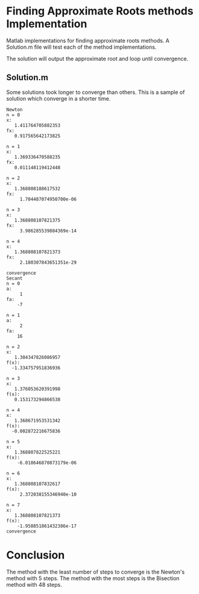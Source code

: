 # Finding Approximate Roots methods Implementation
Matlab implementations for finding approximate roots methods. A Solution.m file will test each of the method implementations. 

The solution will output the approximate root and loop until convergence. 

## Solution.m
Some solutions took longer to converge than others. This is a sample of solution which converge in a shorter time. 

```
Newton
n = 0
x:
   1.411764705882353
fx:
   0.917565642173825

n = 1
x:
   1.369336470588235
fx:
   0.011148119412448

n = 2
x:
   1.368808188617532
fx:
     1.704487074950700e-06

n = 3
x:
   1.368808107821375
fx:
     3.986285539884369e-14

n = 4
x:
   1.368808107821373
fx:
     2.180307843651351e-29

convergence
Secant
n = 0
a:
     1
fa:
    -7

n = 1
a:
     2
fa:
    16

n = 2
x:
   1.304347826086957
f(x):
  -1.334757951836936

n = 3
x:
   1.376053620391998
f(x):
   0.153173294866538

n = 4
x:
   1.368671953531342
f(x):
  -0.002872216675836

n = 5
x:
   1.368807822525221
f(x):
    -6.018646870873179e-06

n = 6
x:
   1.368808107832617
f(x):
     2.372038155346940e-10
     
n = 7
x:
   1.368808107821373
f(x):
    -1.958851861432386e-17
convergence
```

# Conclusion
The method with the least number of steps to converge is the Newton's method with 5 steps. The method with the most steps is the Bisection method with 48 steps. 


